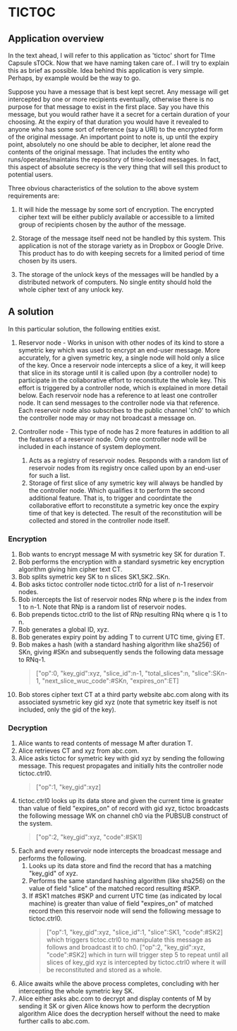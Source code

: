 # TICTOC

## Application overview

In the text ahead, I will refer to this application as 'tictoc' short for TIme Capsule sTOCk. Now that we have naming taken care of.. I will try to explain this as brief as possible. Idea behind this application is very simple. Perhaps, by example would be the way to go.

Suppose you have a message that is best kept secret. Any message will get intercepted by one or more recipients eventually, otherwise there is no purpose for that message to exist in the first place. Say you have this message, but you would rather have it a secret for a certain duration of your choosing. At the expiry of that duration you would have it revealed to anyone who has some sort of reference (say a URI) to the encrypted form of the original message. An important point to note is, up until the expiry point, absolutely no one should be able to decipher, let alone read the contents of the original message. That includes the entity who runs/operates/maintains the repository of time-locked messages. In fact, this aspect of absolute secrecy is the very thing that will sell this product to potential users.

Three obvious characteristics of the solution to the above system requirements are:

1. It will hide the message by some sort of encryption. The encrypted cipher text will be either publicly available or accessible to a limited group of recipients chosen by the author of the message.

2. Storage of the message itself need not be handled by this system. This application is not of the storage variety as in Dropbox or Google Drive. This product has to do with keeping secrets for a limited period of time chosen by its users.

3. The storage of the unlock keys of the messages will be handled by a distributed network of computers. No single entity should hold the whole cipher text of any unlock key.


## A solution

In this particular solution, the following entities exist.

1. Reservor node - Works in unison with other nodes of its kind to store a symetric key which was used to encrypt an end-user message. More accurately, for a given symetric key, a single node will hold only a slice of the key. Once a reservoir node intercepts a slice of a key, it will keep that slice in its storage until it is called upon (by a controller node) to participate in the collaborative effort to reconstitute the whole key. This effort is triggered by a controller node, which is explained in more detail below. Each reservoir node has a reference to at least one controller node. It can send messages to the controller node via that reference. Each reservoir node also subscribes to the public channel 'ch0' to which the controller node may or may not broadcast a message on.

2. Controller node - This type of node has 2 more features in addition to all the features of a reservoir node. Only one controller node will be included in each instance of system deployment.
    1. Acts as a registry of reservoir nodes. Responds with a random list of reservoir nodes from its registry once called upon by an end-user for such a list.
    2. Storage of first slice of any symetric key will always be handled by the controller node. Which qualifies it to perform the second additional feature. That is, to trigger and coordintate the collaborative effort to reconstitute a symetric key once the expiry time of that key is detected. The result of the reconstitution will be collected and stored in the controller node itself.

### Encryption

1. Bob wants to encrypt message M with sysmetric key SK for duration T.
2. Bob performs the encryption with a standard sysmetric key encryption algorithm giving him cipher text CT.
3. Bob splits symetric key SK to n slices SK1,SK2..SKn.
4. Bob asks tictoc controller node tictoc.ctrl0 for a list of n-1 reservoir nodes.
5. Bob intercepts the list of reservoir nodes RNp where p is the index from 1 to n-1. Note that RNp is a random list of reservoir nodes.
6. Bob prepends tictoc.ctrl0 to the list of RNp resulting RNq where q is 1 to n.
7. Bob generates a global ID, xyz.
8. Bob generates expiry point by adding T to current UTC time, giving ET.
9. Bob makes a hash (with a standard hashing algorithm like sha256) of SKn, giving #SKn and subsequently sends the following data message to RNq-1.
    > ["op":0, "key_gid":xyz, "slice_id":n-1, "total_slices":n, "slice":SKn-1, "next_slice_wuc_code":#SKn, "expires_on":ET]
10. Bob stores cipher text CT at a third party website abc.com along with its associated sysmetric key gid xyz (note that symetric key itself is not included, only the gid of the key).

### Decryption

1. Alice wants to read contents of message M after duration T.
2. Alice retrieves CT and xyz from abc.com.
3. Alice asks tictoc for symetric key with gid xyz by sending the following message. This request propagates and initially hits the controller node tictoc.ctrl0.
    > ["op":1, "key_gid":xyz]
4. tictoc.ctrl0 looks up its data store and given the current time is greater than value of field "expires_on" of record with gid xyz, tictoc broadcasts the following message WK on channel ch0 via the PUBSUB construct of the system.
    > ["op":2, "key_gid":xyz, "code":#SK1]
5. Each and every reservoir node intercepts the broadcast message and performs the following.
    1. Looks up its data store and find the record that has a matching "key_gid" of xyz.
    2. Performs the same standard hashing algorithm (like sha256) on the value of field "slice" of the matched record resulting #SKP.
    3. If #SK1 matches #SKP and current UTC time (as indicated by local machine) is greater than value of field "expires_on" of matched record then this reservoir node will send the following message to tictoc.ctrl0.
        > ["op":1, "key_gid":xyz, "slice_id":1, "slice":SK1, "code":#SK2]
        > which triggers tictoc.ctrl0 to manipulate this message as follows and broadcast it to ch0.
        > ["op":2, "key_gid":xyz, "code":#SK2]
        > which in turn will trigger step 5 to repeat until all slices of key_gid xyz is intercepted by tictoc.ctrl0 where it will be reconstituted and stored as a whole.
6. Alice awaits while the above process completes, concluding with her intercepting the whole symetric key SK.
7. Alice either asks abc.com to decrypt and display contents of M by sending it SK or given Alice knows how to perform the decryption algorithm Alice does the decryption herself without the need to make further calls to abc.com.